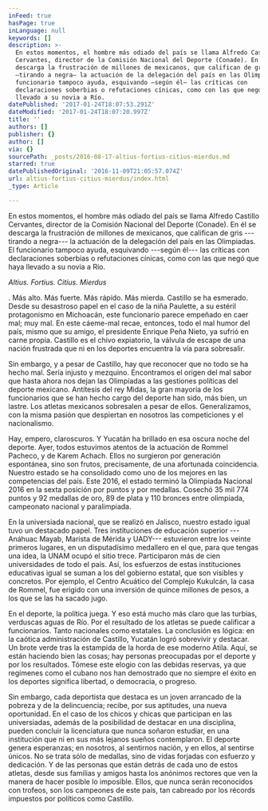 ```yaml
---
inFeed: true
hasPage: true
inLanguage: null
keywords: []
description: >-
  En estos momentos, el hombre más odiado del país se llama Alfredo Castillo
  Cervantes, director de la Comisión Nacional del Deporte (Conade). En él se
  descarga la frustración de millones de mexicanos, que califican de gris
  —tirando a negra— la actuación de la delegación del país en las Olimpiadas. El
  funcionario tampoco ayuda, esquivando —según él— las críticas con
  declaraciones soberbias o refutaciones cínicas, como con las que negó que haya
  llevado a su novia a Río.
datePublished: '2017-01-24T18:07:53.291Z'
dateModified: '2017-01-24T18:07:20.997Z'
title: ''
authors: []
publisher: {}
author: []
via: {}
sourcePath: _posts/2016-08-17-altius-fortius-citius-mierdus.md
starred: true
datePublishedOriginal: '2016-11-09T21:05:57.074Z'
url: altius-fortius-citius-mierdus/index.html
_type: Article

---
```

En estos momentos, el hombre más odiado del país se llama Alfredo Castillo Cervantes, director de la Comisión Nacional del Deporte (Conade). En él se descarga la frustración de millones de mexicanos, que califican de gris ---tirando a negra--- la actuación de la delegación del país en las Olimpiadas. El funcionario tampoco ayuda, esquivando ---según él--- las críticas con declaraciones soberbias o refutaciones cínicas, como con las que negó que haya llevado a su novia a Río.

_Altius. Fortius. Citius. Mierdus_

. Más alto. Más fuerte. Más rápido. Más mierda. Castillo se ha esmerado. Desde su desastroso papel en el caso de la niña Paulette, a su estéril protagonismo en Michoacán, este funcionario parece empeñado en caer mal; muy mal. En este cáeme-mal recae, entonces, todo el mal humor del país, mismo que su amigo, el presidente Enrique Peña Nieto, ya sufrió en carne propia. Castillo es el chivo expiatorio, la válvula de escape de una nación frustrada que ni en los deportes encuentra la vía para sobresalir.

Sin embargo, y a pesar de Castillo, hay que reconocer que no todo se ha hecho mal. Sería injusto y mezquino. Encontramos el origen del mal sabor que hasta ahora nos dejan las Olimpíadas a las gestiones políticas del deporte mexicano. Antítesis del rey Midas, la gran mayoría de los funcionarios que se han hecho cargo del deporte han sido, más bien, un lastre. Los atletas mexicanos sobresalen a pesar de ellos. Generalizamos, con la misma pasión que despiertan en nosotros las competiciones y el nacionalismo.

Hay, empero, claroscuros. Y Yucatán ha brillado en esa oscura noche del deporte. Ayer, todos estuvimos atentos de la actuación de Rommel Pacheco, y de Karem Achach. Ellos no surgieron por generación espontánea, sino son frutos, precisamente, de una afortunada coincidencia. Nuestro estado se ha consolidado como uno de los mejores en las competencias del país. Este 2016, el estado terminó la Olimpiada Nacional 2016 en la sexta posición por puntos y por medallas. Cosechó 35 mil 774 puntos y 92 medallas de oro, 89 de plata y 110 bronces entre olimpiada, campeonato nacional y paralimpiada.

En la universiada nacional, que se realizó en Jalisco, nuestro estado igual tuvo un destacado papel. Tres instituciones de educación superior ---Anáhuac Mayab, Marista de Mérida y UADY--- estuvieron entre los veinte primeros lugares, en un disputadísimo medallero en el que, para que tengas una idea, la UNAM ocupó el sitio trece. Participaron más de cien universidades de todo el país. Así, los esfuerzos de estas instituciones educativas igual se suman a los del gobierno estatal, que son visibles y concretos. Por ejemplo, el Centro Acuático del Complejo Kukulcán, la casa de Rommel, fue erigido con una inversión de quince millones de pesos, a los que se las ha sacado jugo.

En el deporte, la política juega. Y eso está mucho más claro que las turbias, verduscas aguas de Río. Por el resultado de los atletas se puede calificar a funcionarios. Tanto nacionales como estatales. La conclusión es lógica: en la caótica administración de Castillo, Yucatán logró sobrevivir y destacar. Un brote verde tras la estampida de la horda de ese moderno Atila. Aquí, se están haciendo bien las cosas; hay personas preocupadas por el deporte y por los resultados. Tómese este elogio con las debidas reservas, ya que regímenes como el cubano nos han demostrado que no siempre el éxito en los deportes significa libertad, o democracia, o progreso.

Sin embargo, cada deportista que destaca es un joven arrancado de la pobreza y de la delincuencia; recibe, por sus aptitudes, una nueva oportunidad. En el caso de los chicos y chicas que participan en las universiadas, además de la posibilidad de destacar en una disciplina, pueden concluir la licenciatura que nunca soñaron estudiar, en una institución que ni en sus más lejanos sueños contemplaron. El deporte genera esperanzas; en nosotros, al sentirnos nación, y en ellos, al sentirse únicos. No se trata sólo de medallas, sino de vidas forjadas con esfuerzo y dedicación. Y de las personas que están detrás de cada uno de estos atletas, desde sus familias y amigos hasta los anónimos rectores que ven la manera de hacer posible lo imposible. Ellos, que nunca serán reconocidos con trofeos, son los campeones de este país, tan cabreado por los récords impuestos por políticos como Castillo.